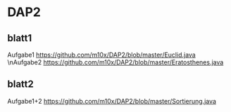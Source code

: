 # DAP2

## blatt1 
Aufgabe1 https://github.com/m10x/DAP2/blob/master/Euclid.java
\nAufgabe2 https://github.com/m10x/DAP2/blob/master/Eratosthenes.java

## blatt2 
Aufgabe1+2 https://github.com/m10x/DAP2/blob/master/Sortierung.java
